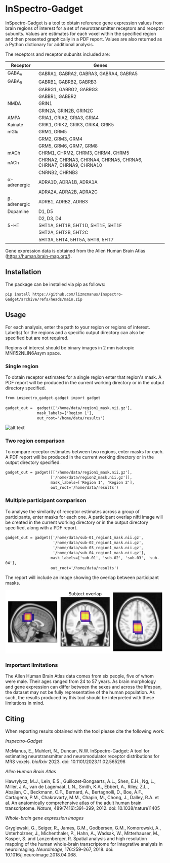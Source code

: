 # InSpectro-Gadget

InSpectro-Gadget is a tool to obtain reference gene expression values from brain regions of interest for a set of neurotransmitter receptors and receptor subunits. Values are estimates for each voxel within the specified region and then presented graphically in a PDF report. Values are also returned as a Python dictionary for additional analysis.

The receptors and receptor subunits included are:

| Receptor           | Genes                                  |
|--------------------|----------------------------------------|
| GABA<sub>A</sub>   | GABRA1, GABRA2, GABRA3, GABRA4, GABRA5 |
| GABA<sub>B</sub>   | GABRB1, GABRB2, GABRB3                 |
|                    | GABRG1, GABRG2, GABRG3                 |
|                    | GABBR1, GABBR2                         |
| NMDA               | GRIN1                                  |
|                    | GRIN2A, GRIN2B, GRIN2C                 |
| AMPA               | GRIA1, GRIA2, GRIA3, GRIA4             |
| Kainate            | GRIK1, GRIK2, GRIK3, GRIK4, GRIK5      |
| mGlu               | GRM1, GRM5                             |
|                    | GRM2, GRM3, GRM4                       |
|                    | GRM5, GRM6, GRM7, GRM8                 |
| mACh               | CHRM1, CHRM2, CHRM3, CHRM4, CHRM5      |
| nACh               | CHRNA2, CHRNA3, CHRNA4, CHRNA5, CHRNA6, CHRNA7, CHRNA9, CHRNA10 |
|                    | CNRNB2, CHRNB3 |
| &alpha;-adrenergic | ADRA1D, ADRA1B, ADRA1A |
|                    | ADRA2A, ADRA2B, ADRA2C |
| &beta;-adrenergic  | ADRB1, ADRB2, ADRB3 |
| Dopamine | D1, D5 |
| | D2, D3, D4 |
| 5-HT | 5HT1A, 5HT1B, 5HT1D, 5HT1E, 5HT1F |
| | 5HT2A, 5HT2B, 5HT2C |
| | 5HT3A, 5HT4, 5HT5A, 5HT6, 5HT7 |

Gene expression data is obtained from the Allen Human Brain Atlas (https://human.brain-map.org/).

## Installation

The package can be installed via pip as follows:

```
pip install https://github.com/lizmcmanus/Inspectro-Gadget/archive/refs/heads/main.zip
```

## Usage
For each analysis, enter the path to your region or regions of interest. Label(s) for the regions and a specific output directory can also be specified but are not required.

Regions of interest should be binary images in 2 mm isotropic MNI152NLIN6Asym space. 

### Single region
To obtain receptor estimates for a single region enter that region's mask. A PDF report will be produced in the current working directory or in the output directory specified.

```
from inspectro_gadget.gadget import gadget

gadget_out =  gadget(['/home/data/region1_mask.nii.gz'],
              mask_labels=['Region 1'],
              out_root='/home/data/results')
```


![alt text](images/image.jpg?raw=true "Title")

### Two region comparison
To compare receptor estimates between two regions, enter masks for each. A PDF report will be produced in the current working directory or in the output directory specified.

```
gadget_out = gadget([['/home/data/region1_mask.nii.gz'],
                    ['/home/data/region2_mask.nii.gz']],
                    mask_labels=['Region 1', 'Region 2'],
                    out_root='/home/data/results')
```

### Multiple participant comparison
To analyse the similarity of receptor estimates across a group of participants, enter masks for each one. A participant overlap nifti image will be created in the current working directory or in the output directory specified, along with a PDF report. 

```
gadget_out = gadget(['/home/data/sub-01_region1_mask.nii.gz',
                     '/home/data/sub-02_region1_mask.nii.gz',
                     '/home/data/sub-03_region1_mask.nii.gz',
                     '/home/data/sub-04_region1_mask.nii.gz'],
                    mask_labels=['sub-01', 'sub-02', 'sub-03', 'sub-04'],
                    out_root='/home/data/results')
```

The report will include an image showing the overlap between participant masks.

![Brain slices showing overlap between the participant masks.](images/multi-overlap.png?raw=true "Multiple participant mask overlap image")


### Important limitations
The Allen Human Brain Atlas data comes from six people, five of whom were male. Their ages ranged from 24 to 57 years. As brain morphology and gene expression can differ between the sexes and across the lifespan, the dataset may not be fully representative of the human population. As such, the results produced by this tool should be interpreted with these limitations in mind. 

## Citing
When reporting results obtained with the tool please cite the following work:

_Inspectro-Gadget_

McManus, E., Muhlert, N., Duncan, N.W. InSpectro-Gadget: A tool for estimating neurotransmitter and neuromodulator receptor distributions for MRS voxels. _bioRxiv_ 2023. doi: 10.1101/2023.11.02.565296 

_Allen Human Brain Atlas_

Hawrylycz, M.J., Lein, E.S., Guillozet-Bongaarts, A.L., Shen, E.H., Ng, L., Miller, J.A., van de Lagemaat, L.N., Smith, K.A., Ebbert, A., Riley, Z.L., Abajian, C., Beckmann, C.F., Bernard, A., Bertagnolli, D., Boe, A.F., Cartagena, P.M., Chakravarty, M.M., Chapin, M., Chong, J., Dalley, R.A. et al. An anatomically comprehensive atlas of the adult human brain transcriptome. _Nature_, 489(7416):391–399, 2012. doi: 10.1038/nature11405

_Whole-brain gene expression images_

Gryglewski, G., Seiger, R., James, G.M., Godbersen, G.M., Komorowski, A., Unterholzner, J., Michenthaler, P., Hahn, A., Wadsak, W., Mitterhauser, M., Kasper, S. and Lanzenberger, R. Spatial analysis and high resolution mapping of the human whole-brain transcriptome for integrative analysis in neuroimaging. _NeuroImage_, 176:259–267, 2018. doi: 10.1016/j.neuroimage.2018.04.068.